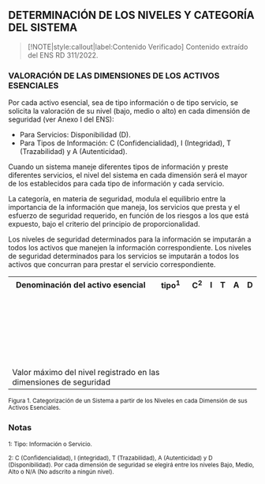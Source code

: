 ## DETERMINACIÓN DE LOS NIVELES Y CATEGORÍA DEL SISTEMA

> [!NOTE|style:callout|label:Contenido Verificado]
> Contenido extraído del ENS RD 311/2022.

### VALORACIÓN DE LAS DIMENSIONES DE LOS ACTIVOS ESENCIALES

Por cada activo esencial, sea de tipo información o de tipo servicio, se solicita la valoración de su nivel (bajo, medio o alto) en cada dimensión de seguridad (ver Anexo I del ENS):
   - Para Servicios: Disponibilidad (D).
   - Para Tipos de Información: C (Confidencialidad), I (Integridad), T (Trazabilidad) y A (Autenticidad).

Cuando un sistema maneje diferentes tipos de información y preste diferentes servicios, el nivel del sistema en cada dimensión será el mayor de los establecidos para cada tipo de información y cada servicio.

La categoría, en materia de seguridad, modula el equilibrio entre la importancia de la información que maneja, los servicios que presta y el esfuerzo de seguridad requerido, en función de los riesgos a los que está expuesto, bajo el criterio del principio de proporcionalidad.

Los niveles de seguridad determinados para la información se imputarán a todos los activos que manejen la información correspondiente. Los niveles de seguridad determinados para los servicios se imputarán a todos los activos que concurran para prestar el servicio correspondiente.

<table>
  <tr>
    <th>Denominación del activo esencial</th>
    <th>tipo<a id="nota1"><sup>1</sup></a></th>
    <th>C<a id="nota1"><sup>2</sup></a></th>
    <th>I</th>
    <th>T</th>
    <th>A</th>
    <th>D</th>
  </tr>
  <tr style="height: 50px;">
    <td></td>
    <td></td>
    <td></td>
    <td></td>
    <td></td>
    <td></td>
    <td></td>
  </tr>
  <tr style="height: 50px;">
    <td></td>
    <td></td>
    <td></td>
    <td></td>
    <td></td>
    <td></td>
    <td></td>
  </tr>
  <tr style="height: 50px;">
    <td></td>
    <td></td>
    <td></td>
    <td></td>
    <td></td>
    <td></td>
    <td></td>
  </tr>
  <tr>
    <td colspan="2">Valor máximo del nivel registrado en las dimensiones de seguridad</td>
    <td></td>
    <td></td>
    <td></td>
    <td></td>
    <td></td>
  </tr>
</table>

<small>Figura 1. Categorización de un Sistema a partir de los Niveles en cada Dimensión de sus Activos Esenciales.</small>

### Notas

<small><a id="nota1">1</a>: Tipo: Información o Servicio.</small>

<small><a id="nota2">2</a>: C (Confidencialidad), I (integridad), T (Trazabilidad), A (Autenticidad) y D (Disponibilidad). Por cada
dimensión de seguridad se elegirá entre los niveles Bajo, Medio, Alto o N/A (No adscrito a ningún nivel).</small>